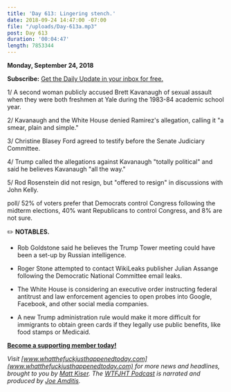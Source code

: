```yaml
---
title: 'Day 613: Lingering stench.'
date: 2018-09-24 14:47:00 -07:00
file: "/uploads/Day-613a.mp3"
post: Day 613
duration: '00:04:47'
length: 7853344
---
```


**Monday, September 24, 2018**

**Subscribe:** [Get the Daily Update in your inbox for free. ](https://whatthefuckjusthappenedtoday.com/subscribe/)

1/ A second woman publicly accused Brett Kavanaugh of sexual assault when they were both freshmen at Yale during the 1983-84 academic school year.

2/ Kavanaugh and the White House denied Ramirez's allegation, calling it "a smear, plain and simple."

3/ Christine Blasey Ford agreed to testify before the Senate Judiciary Committee.

4/ Trump called the allegations against Kavanaugh "totally political" and said he believes Kavanaugh "all the way."

5/ Rod Rosenstein did not resign, but "offered to resign" in discussions with John Kelly.

poll/ 52% of voters prefer that Democrats control Congress following the midterm elections, 40% want Republicans to control Congress, and 8% are not sure.

✏️ **NOTABLES.**

* Rob Goldstone said he believes the Trump Tower meeting could have been a set-up by Russian intelligence.

* Roger Stone attempted to contact WikiLeaks publisher Julian Assange following the Democratic National Committee email leaks.

* The White House is considering an executive order instructing federal antitrust and law enforcement agencies to open probes into Google, Facebook, and other social media companies.

* A new Trump administration rule would make it more difficult for immigrants to obtain green cards if they legally use public benefits, like food stamps or Medicaid.

**[Become a supporting member today!](https://whatthefuckjusthappenedtoday.com/membership/?utm_source=2017\+Donors&utm_campaign=8dccd905d9-&utm_medium=email&utm_term=0_3bd36f654c-8dccd905d9-169730397)**

*Visit [www.whatthefuckjusthappenedtoday.com](www.whatthefuckjusthappenedtoday.com) for more news and headlines, brought to you by [Matt Kiser](https://twitter.com/Matt_Kiser). The [WTFJHT Podcast](https://whatthefuckjusthappenedtoday.com/podcasts/) is narrated and produced by [Joe Amditis](https://twitter.com/jsamditis).*